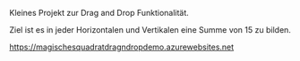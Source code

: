 Kleines Projekt zur Drag and Drop Funktionalität.

Ziel ist es in jeder Horizontalen und Vertikalen eine Summe von 15 zu bilden. 

https://magischesquadratdragndropdemo.azurewebsites.net
